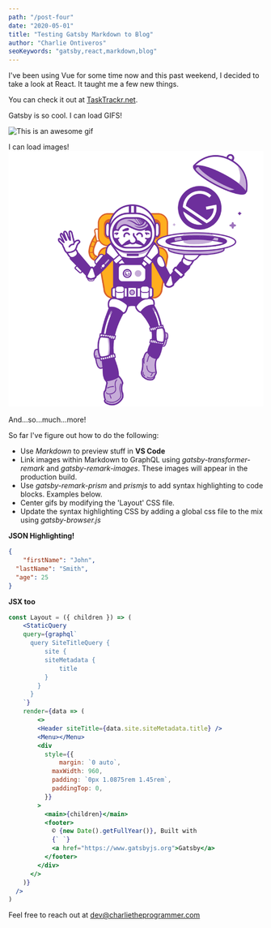 ```yaml
---
path: "/post-four"
date: "2020-05-01"
title: "Testing Gatsby Markdown to Blog"
author: "Charlie Ontiveros"
seoKeywords: "gatsby,react,markdown,blog"
---
```


I've been using Vue for some time now and this past weekend, I decided to take a look at React. It taught me a few new things.

You can check it out at [TaskTrackr.net](https://tasktrackr.net "A simple app to keep track of time spent on projects.").

Gatsby is so cool. I can load GIFS!

![This is an awesome gif](https://media.giphy.com/media/d2Z9QYzA2aidiWn6/giphy.gif "Gif-tastic!")

I can load images!
![Space is the place!](../../images/gatsby-astronaut.png "Gatsby Astronaut")


And...so...much...more!

So far I've figure out how to do the following:
* Use *Markdown* to preview stuff in **VS Code**
* Link images within Markdown to GraphQL using *gatsby-transformer-remark* and *gatsby-remark-images*. These images will appear in the production build.
* Use *gatsby-remark-prism* and *prismjs* to add syntax highlighting to code blocks. Examples below.
* Center gifs by modifying the 'Layout' CSS file.
* Update the syntax highlighting CSS by adding a global css file to the mix using *gatsby-browser.js*

**JSON Highlighting!**
```json
{
    "firstName": "John",
  "lastName": "Smith",
  "age": 25
}
```

**JSX too**
```jsx
const Layout = ({ children }) => (
    <StaticQuery
    query={graphql`
      query SiteTitleQuery {
          site {
          siteMetadata {
              title
          }
        }
      }
    `}
    render={data => (
        <>
        <Header siteTitle={data.site.siteMetadata.title} />
        <Menu></Menu>
        <div
          style={{
              margin: `0 auto`,
            maxWidth: 960,
            padding: `0px 1.0875rem 1.45rem`,
            paddingTop: 0,
          }}
        >
          <main>{children}</main>
          <footer>
            © {new Date().getFullYear()}, Built with
            {` `}
            <a href="https://www.gatsbyjs.org">Gatsby</a>
          </footer>
        </div>
      </>
    )}
  />
)
```
Feel free to reach out at <dev@charlietheprogrammer.com>